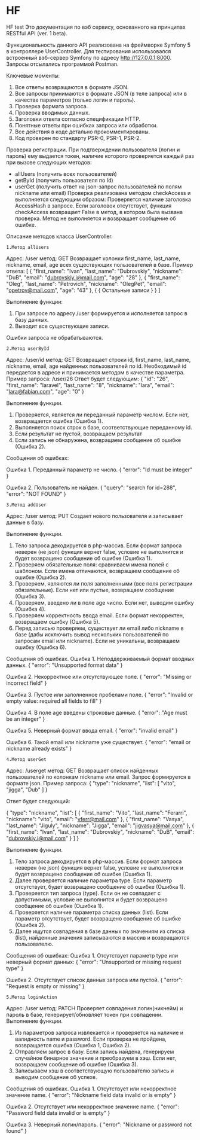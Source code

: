# HF
HF test
Это документация по вэб сервису, основанного на принципах RESTful API (ver. 1 beta).

Функциональность данного API реализована на фреймворке Symfony 5 в контроллере UserController. Для тестирования использовался встроенный вэб-сервер Symfony по адресу http://127.0.0.1:8000. Запросы отсылались программой Postman.

Ключевые моменты:
1.	Все ответы возвращаются в формате JSON.
2.	Все запросы принимаются в формате JSON (в теле запроса) или в качестве параметров (только логин и пароль).
3.	Проверка формата запроса.
4.	Проверка вводимых данных.
5.	Заголовки ответа согласно спецификации HTTP.
6.	Понятные ответы при ошибках запроса или обработки.
7.	Все действия в коде детально прокомментированы.
8.	Код проверен по стандарту PSR-0, PSR-1, PSR-2.

Проверка регистрации. 
При подтверждении пользователя (логин и пароль) ему выдается токен, наличие которого проверяется каждый раз при вызове следующих методов:
- allUsers (получить всех пользователей)
- getById (получить пользователя по Id)
- userGet (получить ответ на json-запрос пользователей по полям nickname или email)
Проверка реализована методом checkAccess и выполняется следующим образом:
Проверяется наличие заголовка AccessHash в запросе. Если заголовок отсутствует, функция  checkAccess возвращает False в метод, в котором была вызвана проверка. Метод не выполняется и возвращает сообщение об ошибке. 

Описание методов класса UserController.

    1.Метод allUsers
Адрес: /user метод: GET
Возвращает колонки first_name, last_name, nickname, email, age всех существующих пользователей в базе.
Пример ответа:
[
    {
        "first_name": "Ivan",
        "last_name": "Dubrovskiy",
        "nickname": "DuB",
        "email": "dubrovskiy.i@mail.com",
        "age": "28"
    },
    {
        "first_name": "Oleg",
        "last_name": "Petrovich",
        "nickname": "OlegPet",
        "email": "opetrov@mail.com",
        "age": "43"
    },
    {
	{ Остальные записи }
    }
]

Выполнение функции:
1.	При запросе по адресу /user формируется и исполняется запрос в базу данных.
2.	Выводит все существующие записи.

Ошибки запроса не обрабатываются.

    2.Метод userById
Адрес: /user/id метод: GET
Возвращает строки id, first_name, last_name, nickname, email, age найденных пользователей по id.
Необходимый id передается в адресе и принимается методом в качестве параметра. Пример запроса:
/user/26
Ответ будет следующим:
{
    "id": "26",
    "first_name": "laravel",
    "last_name": "8",
    "nickname": "lara",
    "email": "lara@fabian.com",
    "age": "0"
}

Выполнение функции.
1.	Проверяется, является ли переданный параметр числом. Если нет, возвращается ошибка (Ошибка 1).
2.	Выполняется поиск строк в базе, соответствующие переданному id. 
3.	Если результат не пустой, возвращаем результат
4.	Если запись не обнаружена, возвращаем сообщение об ошибке (Ошибка 2).  

Сообщения об ошибках:

Ошибка 1. Переданный параметр не число.
{
    "error": "Id must be integer"
}

Ошибка 2. Пользователь не найден.
{
    "query": "search for id=288",
    "error": "NOT FOUND"
}

    3.Метод addUser
Адрес: /user метод: PUT
Создает нового пользователя и записывает данные в базу.

Выполнение функции.
1.	Тело запроса декодируется в php-массив. Если формат запроса неверен (не json) функция вернет false,  условие не выполнится и будет возвращено сообщение об ошибке (Ошибка 1).
2.	Проверяем обязательные поля: сравниваем имена полей с шаблоном. Если имена отличаются, возвращаем сообщение об ошибке (Ошибка 2).
3.	Проверяем, являются ли поля заполненными (все поля регистрации обязательные). Если нет или пустые, возвращаем сообщение (Ошибка 3).
4.	Проверяем, введено ли в поле age число. Если нет, выводим ошибку (Ошибка 4).
5.	Проверяем корректность ввода email. Если формат некорректен, возвращаем ошибку (Ошибка 5).
6.	Перед записью проверяем, существует ли email либо nickname в базе (дабы исключить вывод нескольких пользователей по запросам email или nickname). Если не уникальны, возвращаем ошибку (Ошибка 6).

Сообщения об ошибках.
Ошибка 1. Неподдерживаемый формат вводных данных.
{
    "error": "Unsupported format data"
}

Ошибка 2. Некорректное или отсутствующее поле.
{
    "error": "Missing or incorrect field"
}
 
Ошибка 3. Пустое или заполненное пробелами поле.
{
    "error": "Invalid or empty value: required all fields to fill"
}

Ошибка 4. В поле age введены строковые данные.
{
    "error": "Age must be an integer"
}

Ошибка 5. Неверный формат ввода email.
{
    "error": "invalid email"
}

Ошибка 6. Такой email или nickname уже существует.
{
    "error": "email or nickname already exists"
}


    4.Метод userGet
Адрес: /userget метод: GET
Возвращает список найденных пользователей по колонкам nickname или email.
Запрос формируется в формате json. Пример запроса:
{
    "type": "nickname",
    "list": [
        "vito",
        "jigga",
        "Dub"
    ]
}

Ответ будет следующий:

{
    "type": "nickname",
    "list": [
        {
            "first_name": "Vito",
            "last_name": "Ferarri",
            "nickname": "vito",
            "email": "vferr@mail.com"
        },
        {
            "first_name": "Vasya",
            "last_name": "Jiguly",
            "nickname": "Jigga",
            "email": "jigvasya@mail.com"
        },
        {
            "first_name": "Ivan",
            "last_name": "Dubrovskiy",
            "nickname": "DuB",
            "email": "dubrovskiy.i@mail.com"
        }
    ]
}
 
Выполнение функции.
1.	Тело запроса декодируется в php-массив. Если формат запроса неверен (не json) функция вернет false,  условие не выполнится и будет возвращено сообщение об ошибке (Ошибка 1).
2.	Далее проверяется наличие параметра type. Если параметр отсутствует, будет возвращено сообщение об ошибке (Ошибка 1).
3.	Проверяется тип запроса (type). Если он не совпадает с допустимыми, условие не выполнится и будет возвращено сообщение об ошибке (Ошибка 1).
4.	Проверяется наличие параметра списка данных (list). Если параметр отсутствует, будет возвращено сообщение об ошибке (Ошибка 2).
5.	Далее ищутся совпадения в базе данных по значениям из списка (list), найденные значения записываются в массив и возвращаются пользователю.

Сообщения об ошибках:
Ошибка 1. Отсутствует параметр type или неверный формат данных:
{
    "error": "Unsupported or missing request type"
}

Ошибка 2. Отсутствует список данных запроса или пустой.
{
    "error": "Request is empty or missing"
}

    5.Метод loginAction
Адрес: /user метод: PATCH
Проверяет совпадения логин(никнейм) и пароль в базе, генерирует/обновляет токен при совпадении.
Выполнение функции.
1.	Из параметров запроса извлекается и проверяется на наличие и валидность name и password. Если проверка не пройдена, возвращается ошибка (Ошибка 1, Ошибка 2).
2.	Отправляем запрос в базу. Если запись найдена,  генерируем случайное бинарное значение и преобразуем в хэш. Если нет, возвращаем сообщение об ошибке (Ошибка 3).
3.	Записываем хэш в соответствующую пользователю запись и выводим сообщение об успехе.



Сообщения об ошибках.
Ошибка 1. Отсутствует или некорректное значение name.
{
    "error": "Nickname field data invalid or is empty"
}

Ошибка 2. Отсутствует или некорректное значение name.
{
    "error": "Password field data invalid or is empty"
}

Ошибка 3. Неверный логин/пароль.
{
    "error": "Nickname or password not found"
}

